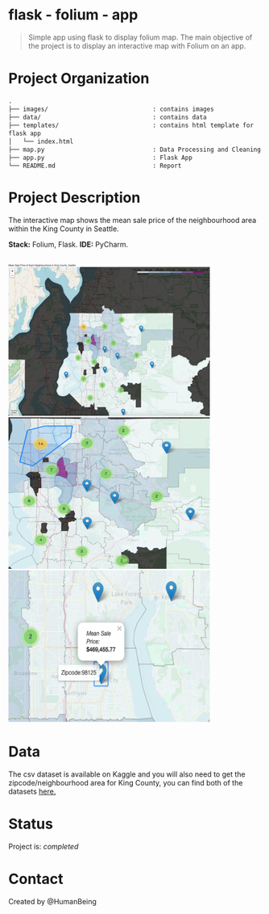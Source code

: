 # flask - folium - app
> Simple app using flask to display folium map. 
> The main objective of the project is to display an interactive map with Folium on an app. 

# Project Organization
```
.
├── images/                             : contains images
├── data/                               : contains data
├── templates/                          : contains html template for flask app
│   └── index.html
├── map.py                              : Data Processing and Cleaning
├── app.py                              : Flask App
└── README.md                           : Report
```

# Project Description
The interactive map shows the mean sale price of the neighbourhood area within the King County in Seattle. 

**Stack:** Folium, Flask.
**IDE:** PyCharm.

<br>
    <img src="https://github.com/NothinBetterToDo/Data-Visualization/blob/master/images/main_app.png" class="centerImage" height="300" width="400">
    <img src="https://github.com/NothinBetterToDo/Data-Visualization/blob/master/images/neighbourhood.png" class="centerImage" height="300" width="400">
    <img src="https://github.com/NothinBetterToDo/Data-Visualization/blob/master/images/sale_price.png" class="centerImage" height="300" width="400">
<br>

# Data
The csv dataset is available on Kaggle and you will also need to get the zipcode/neighbourhood area for King County, you can find both of the datasets [here.](https://github.com/NothinBetterToDo/Data-Visualization/tree/master/data)

# Status
Project is: _completed_

# Contact
Created by @HumanBeing
